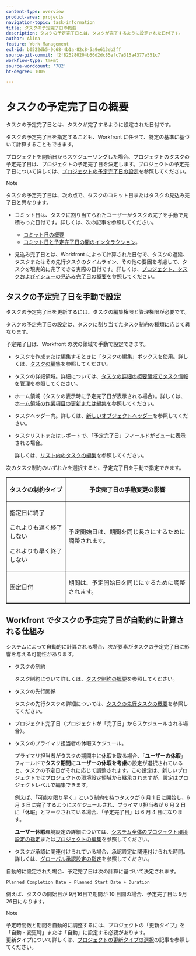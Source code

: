 ```yaml
---
content-type: overview
product-area: projects
navigation-topic: task-information
title: タスクの予定完了日の概要
description: タスクの予定完了日とは、タスクが完了するように設定された日付です。
author: Alina
feature: Work Management
exl-id: b0522db5-9c68-4b1a-82c8-5a9e613eb2ff
source-git-commit: f2f825280204b56d2dc85efc7a315a4377e551c7
workflow-type: tm+mt
source-wordcount: '782'
ht-degree: 100%

---
```


# タスクの予定完了日の概要

タスクの予定完了日とは、タスクが完了するように設定された日付です。

タスクの予定完了日を指定することも、Workfront に任せて、特定の基準に基づいて計算することもできます。 

プロジェクトを開始日からスケジューリングした場合、プロジェクトのタスクの予定完了日は、プロジェクトの予定完了日を決定します。プロジェクトの予定完了日について詳しくは、[プロジェクトの予定完了日の設定](../../../manage-work/projects/planning-a-project/project-planned-completion-date.md)を参照してください。

>[!NOTE]
>
>タスクの予定完了日は、次の点で、タスクのコミット日またはタスクの見込み完了日と異なります。
>
>* コミット日は、タスクに割り当てられたユーザーがタスクの完了を手動で見積もった日付です。詳しくは、次の記事を参照してください。
>
>   * [コミット日の概要](../../../manage-work/projects/updating-work-in-a-project/overview-of-commit-dates.md)
>   * [コミット日と予定完了日の間のインタラクション](../../../manage-work/projects/updating-work-in-a-project/interactions-between-commit-and-planned-completion-dates.md)。
>
>* 見込み完了日とは、Workfront によって計算された日付で、タスクの遅延、タスクまたはその先行タスクのタイムライン、その他の要因を考慮して、タスクを現実的に完了できる実際の日付です。詳しくは、[プロジェクト、タスクおよびイシューの見込み完了日の概要](../../../manage-work/projects/planning-a-project/project-projected-completion-date.md)を参照してください。
>

## タスクの予定完了日を手動で設定

タスクの予定完了日を更新するには、タスクの編集権限と管理権限が必要です。

タスクの予定完了日の設定は、タスクに割り当てたタスク制約の種類に応じて異なります。 

予定完了日は、Workfront の次の領域で手動で設定できます。

* タスクを作成または編集するときに「タスクの編集」ボックスを使用。詳しくは、[タスクの編集](../../../manage-work/tasks/manage-tasks/edit-tasks.md)を参照してください。
* タスクの詳細領域。詳細については、[タスクの詳細の概要領域でタスク情報を管理](../../../manage-work/tasks/manage-tasks/task-information-in-overview.md)を参照してください。
* ホーム領域（タスクの表示時に予定完了日が表示される場合）。詳しくは、[ホーム領域の作業項目の更新または編集](../../../workfront-basics/using-home/using-the-home-area/update-and-edit-work-item-home.md)を参照してください。
* タスクヘッダー内。詳しくは、[新しいオブジェクトヘッダー](../../../workfront-basics/the-new-workfront-experience/new-object-headers.md)を参照してください。
* タスクリストまたはレポートで、「予定完了日」フィールドがビューに表示される場合。

  詳しくは、[リスト内のタスクの編集](../../../manage-work/tasks/manage-tasks/edit-tasks-in-a-list.md)を参照してください。

次のタスク制約のいずれかを選択すると、予定完了日を手動で指定できます。

<table border="1" cellspacing="15" cellpadding="1"> 
 <col> 
 <col> 
 <thead> 
  <tr> 
   <th> <p><strong>タスクの制約タイプ</strong> </p> </th> 
   <th> <p><strong>予定完了日の手動変更の影響</strong> </p> </th> 
  </tr> 
 </thead> 
 <tbody> 
  <tr> 
   <td> <p>指定日に終了</p> <p>これよりも遅く終了しない</p> <p>これよりも早く終了しない</p> </td> 
   <td> <p><span class="s1">予定開始日は、期間を同じ長さにするために調整されます。</span> </p> </td> 
  </tr> 
  <tr> 
   <td> <p>固定日付</p> </td> 
   <td> <p>期間は、予定開始日を同じにするために調整されます。</p> </td> 
  </tr> 
 </tbody> 
</table>

## Workfront でタスクの予定完了日が自動的に計算される仕組み

システムによって自動的に計算される場合、次が要素がタスクの予定完了日に影響を与える可能性があります。

* タスクの制約

  タスク制約について詳しくは、[タスク制約の概要](../../../manage-work/tasks/task-constraints/task-constraint-overview.md)を参照してください。

* タスクの先行関係

  タスクの先行タスクの詳細については、[タスクの先行タスクの概要](../../../manage-work/tasks/use-prdcssrs/predecessors-overview.md)を参照してください。

* プロジェクト完了日（プロジェクトが「完了日」からスケジュールされる場合）。
* タスクのプライマリ担当者の休暇スケジュール。

  プライマリ担当者がタスクの期間中に休暇を取る場合、「**ユーザーの休暇**」フィールドで&#x200B;**タスク期間にユーザーの休暇を考慮**&#x200B;の設定が選択されていると、タスクの予定日がそれに応じて調整されます。この設定は、新しいプロジェクトではプロジェクトの環境設定領域から継承されますが、設定はプロジェクトレベルで編集できます。

  例えば、「可能な限り早く」という制約を持つタスクが 6 月 1 日に開始し、6 月 3 日に完了するようにスケジュールされ、プライマリ担当者が 6 月 2 日に「休暇」とマークされている場合、「予定完了日」は 6 月 4 日になります。

  **ユーザー休暇**&#x200B;環境設定の詳細については、[システム全体のプロジェクト環境設定の指定](../../../administration-and-setup/set-up-workfront/configure-system-defaults/set-project-preferences.md)または[プロジェクトの編集](../../../manage-work/projects/manage-projects/edit-projects.md)を参照してください。

* タスクが承認に関連付けられている場合、承認設定に関連付けられた時間。詳しくは、[グローバル承認設定の指定](../../../administration-and-setup/customize-workfront/configure-approval-milestone-processes/establish-approval-settings.md)を参照してください。

自動的に設定された場合、予定完了日は次の計算に基づいて決定されます。

```
Planned Completion Date = Planned Start Date + Duration
```

例えば、タスクの開始日が 9月16日で期間が 10 日間の場合、予定完了日は 9月26日になります。

>[!NOTE]
>
>予定時間数と期間を自動的に調整するには、プロジェクトの「更新タイプ」を「自動・変更時」または「自動」に設定する必要があります。\
>更新タイプについて詳しくは、[プロジェクトの更新タイプの選択](../../../manage-work/projects/manage-projects/select-project-update-type.md)の記事を参照してください。
